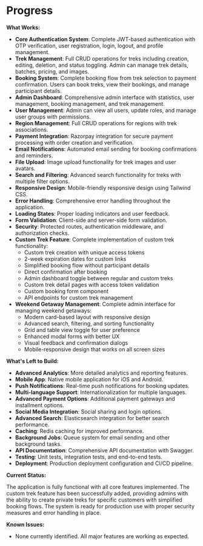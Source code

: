 # Progress

**What Works:**

*   **Core Authentication System**: Complete JWT-based authentication with OTP verification, user registration, login, logout, and profile management.
*   **Trek Management**: Full CRUD operations for treks including creation, editing, deletion, and status toggling. Admin can manage trek details, batches, pricing, and images.
*   **Booking System**: Complete booking flow from trek selection to payment confirmation. Users can book treks, view their bookings, and manage participant details.
*   **Admin Dashboard**: Comprehensive admin interface with statistics, user management, booking management, and trek management.
*   **User Management**: Admin can view all users, update roles, and manage user groups with permissions.
*   **Region Management**: Full CRUD operations for regions with trek associations.
*   **Payment Integration**: Razorpay integration for secure payment processing with order creation and verification.
*   **Email Notifications**: Automated email sending for booking confirmations and reminders.
*   **File Upload**: Image upload functionality for trek images and user avatars.
*   **Search and Filtering**: Advanced search functionality for treks with multiple filter options.
*   **Responsive Design**: Mobile-friendly responsive design using Tailwind CSS.
*   **Error Handling**: Comprehensive error handling throughout the application.
*   **Loading States**: Proper loading indicators and user feedback.
*   **Form Validation**: Client-side and server-side form validation.
*   **Security**: Protected routes, authentication middleware, and authorization checks.
*   **Custom Trek Feature**: Complete implementation of custom trek functionality:
    - Custom trek creation with unique access tokens
    - 2-week expiration dates for custom links
    - Simplified booking flow without participant details
    - Direct confirmation after booking
    - Admin dashboard toggle between regular and custom treks
    - Custom trek detail pages with access token validation
    - Custom booking form component
    - API endpoints for custom trek management
*   **Weekend Getaway Management**: Complete admin interface for managing weekend getaways:
    - Modern card-based layout with responsive design
    - Advanced search, filtering, and sorting functionality
    - Grid and table view toggle for user preference
    - Enhanced modal forms with better UX
    - Visual feedback and confirmation dialogs
    - Mobile-responsive design that works on all screen sizes

**What's Left to Build:**

*   **Advanced Analytics**: More detailed analytics and reporting features.
*   **Mobile App**: Native mobile application for iOS and Android.
*   **Push Notifications**: Real-time push notifications for booking updates.
*   **Multi-language Support**: Internationalization for multiple languages.
*   **Advanced Payment Options**: Additional payment gateways and installment options.
*   **Social Media Integration**: Social sharing and login options.
*   **Advanced Search**: Elasticsearch integration for better search performance.
*   **Caching**: Redis caching for improved performance.
*   **Background Jobs**: Queue system for email sending and other background tasks.
*   **API Documentation**: Comprehensive API documentation with Swagger.
*   **Testing**: Unit tests, integration tests, and end-to-end tests.
*   **Deployment**: Production deployment configuration and CI/CD pipeline.

**Current Status:**

The application is fully functional with all core features implemented. The custom trek feature has been successfully added, providing admins with the ability to create private treks for specific customers with simplified booking flows. The system is ready for production use with proper security measures and error handling in place.

**Known Issues:**

*   None currently identified. All major features are working as expected. 